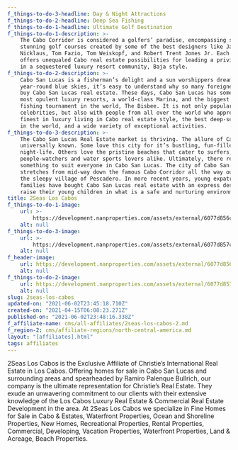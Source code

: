 ```yaml
---
f_things-to-do-3-headline: Day & Night Attractions
f_things-to-do-2-headline: Deep Sea Fishing
f_things-to-do-1-headline: Ultimate Golf Destination
f_things-to-do-1-description: >-
    The Cabo Corridor is considered a golfers’ paradise, encompassing seven
    stunning golf courses created by some of the best designers like Jack
    Nicklaus, Tom Fazio, Tom Weiskopf, and Robert Trent Jones Jr. Each course
    offers unequaled Cabo real estate possibilities for leading a privileged life
    in a sequestered luxury resort community, Baja style.
f_things-to-do-2-description: >-
    Cabo San Lucas is a fisherman’s delight and a sun worshippers dream. With
    year-round blue skies, it’s easy to understand why so many foreigners want to
    buy Cabo San Lucas real estate. These days, Cabo San Lucas has some of the
    most opulent luxury resorts, a world-class Marina, and the biggest sport
    fishing tournament in the world, The Bisbee. It is not only popular with
    celebrities, but also with people from all over the world who appreciate the
    finest in luxury living in Cabo real estate style, the best deep-sea fishing
    in the world, and a wide variety of exceptional activities.
f_things-to-do-3-description: >-
    The Cabo San Lucas Real Estate market is thriving. The allure of Cabo is
    universally known. Some love this city for it’s bustling, fun-filled
    night-life. Others love the pristine beaches that cater to surfers,
    people-watchers and water sports lovers alike. Ultimately, there really is
    something to suit everyone in Cabo San Lucas. The city of Cabo San Lucas
    stretches from mid-way down the famous Cabo Corridor all the way out towards
    the sleepy village of Pescadero. In more recent years, young expatriate
    families have bought Cabo San Lucas real estate with an express desire to
    raise their young children in what is a safe and nurturing environment.
title: 2Seas Los Cabos
f_things-to-do-1-image:
    url: >-
        https://development.nanproperties.com/assets/external/6077d856cd0f7af7e438e517_6033153789bf9chileno_bay_golf_2.jpeg
    alt: null
f_things-to-do-3-image:
    url: >-
        https://development.nanproperties.com/assets/external/6077d857cd0f7a0df238e51a_6033159a30534istock-859153316-1.jpeg
    alt: null
f_header-image:
    url: https://development.nanproperties.com/assets/external/6077d856cd0f7aa2f838e518_6033140ee1112cabo.jpeg
    alt: null
f_things-to-do-2-image:
    url: https://development.nanproperties.com/assets/external/6077d857cd0f7a352a38e51b_6033157fb9352istock-627455488.jpeg
    alt: null
slug: 2seas-los-cabos
updated-on: "2021-06-02T23:45:18.710Z"
created-on: "2021-04-15T06:08:23.271Z"
published-on: "2021-06-02T23:48:16.338Z"
f_affiliate-name: cms/all-affiliates/2seas-los-cabos-2.md
f_region-2: cms/affiliate-regions/north-central-america.md
layout: "[affiliates].html"
tags: affiliates
---
```


2Seas Los Cabos is the Exclusive Affiliate of Christie’s International Real Estate in Los Cabos. Offering homes for sale in Cabo San Lucas and surrounding areas and spearheaded by Ramiro Palenque Bullrich, our company is the ultimate representation for Christie’s Real Estate. They exude an unwavering commitment to our clients with their extensive knowledge of the Los Cabos Luxury Real Estate & Commercial Real Estate Development in the area. At 2Seas Los Cabos we specialize in Fine Homes for Sale in Cabo & Estates, Waterfront Properties, Ocean and Shoreline Properties, New Homes, Recreational Properties, Rental Properties, Commercial, Developing, Vacation Properties, Waterfront Properties, Land & Acreage, Beach Properties.
